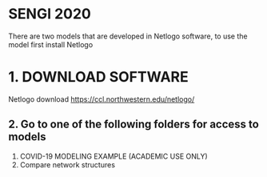 # SENGI 2020 
There are two models that are developed in Netlogo software, to use the model first install Netlogo
# 1. DOWNLOAD SOFTWARE
Netlogo download https://ccl.northwestern.edu/netlogo/ 

## 2. Go to one of the following folders for access to models
1. COVID-19 MODELING EXAMPLE (ACADEMIC USE ONLY)
2. Compare network structures 
